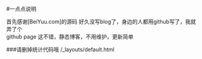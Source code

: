 #一点点说明

首先感谢[BeiYuu.com]的源码
好久没写blog了，身边的人都用github写了，我就弄了个   
github page 这不错，静态博客，不用维护，更新简单

###请删掉统计代码哦 /_layouts/default.html
